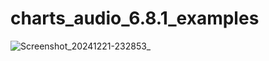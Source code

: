 # charts_audio_6.8.1_examples

 ![Screenshot_20241221-232853_](https://github.com/user-attachments/assets/113c4017-2e43-4683-b737-9b79d76eaa22)
